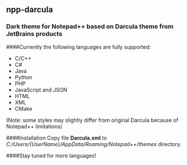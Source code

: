## npp-darcula

### Dark theme for Notepad++ based on Darcula theme from JetBrains products

####Currently the following languages are fully supported:
* C/C++
* C#
* Java
* Python
* PHP
* JavaScript and JSON
* HTML
* XML
* CMake

(Note: some styles may slightly differ from original Darcula because of Notepad++ limitations)

####Installation
Copy file **Darcula.xml** to _C:/Users/{UserName}/AppData/Roaming/Notepad++/themes_ directory.


####Stay tuned for more languages!



